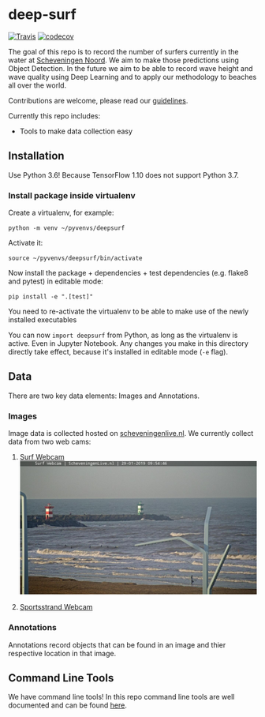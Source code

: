 # deep-surf

[![Travis](https://img.shields.io/travis/HowardRiddiough/deep-surf/master.svg?label=Travis%20CI)](
    https://travis-ci.org/HowardRiddiough/deep-surf)
[![codecov](https://codecov.io/gh/HowardRiddiough/deep-surf/branch/master/graph/badge.svg)](
    https://codecov.io/gh/HowardRiddiough/deep-surf)

The goal of this repo is to record the number of surfers currently in the water at 
[Scheveningen Noord](https://goo.gl/maps/dxb3422NShQ2). We aim to make those predictions using Object 
Detection. In the future we aim to be able to record wave height and wave quality using Deep Learning and 
to apply our methodology to beaches all over the world.

Contributions are welcome, please read our [guidelines](CONTRIBUTING.MD).

Currently this repo includes:

- Tools to make data collection easy

## Installation
Use Python 3.6! Because TensorFlow 1.10 does not support Python 3.7.

### Install package inside virtualenv
Create a virtualenv, for example:

    python -m venv ~/pyvenvs/deepsurf

Activate it:

    source ~/pyvenvs/deepsurf/bin/activate

Now install the package + dependencies + test dependencies (e.g. flake8 and pytest) in editable mode:

    pip install -e ".[test]"

You need to re-activate the virtualenv to be able to make use of the newly installed executables

You can now `import deepsurf` from Python, as long as the virtualenv is active. Even in Jupyter Notebook. 
Any changes you make in this directory directly take effect, because it's installed in editable mode (`-e` 
flag).

## Data

There are two key data elements: Images and Annotations.

### Images 

Image data is collected hosted on [scheveningenlive.nl](http://www.scheveningenlive.nl/). We currently 
collect data from two web cams:

1. [Surf Webcam](http://www.scheveningenlive.nl/surf-webcam/)
![sample webcam data](tests/data/frame/surfwebcam_20190129095446.jpg?raw=true)

2. [Sportsstrand Webcam](http://www.scheveningenlive.nl/sportstrand-webcam/)


### Annotations

Annotations record objects that can be found in an image and thier respective location in that image.


## Command Line Tools

We have command line tools! In this repo command line tools are well documented and can be found 
[here](cli-tools).
